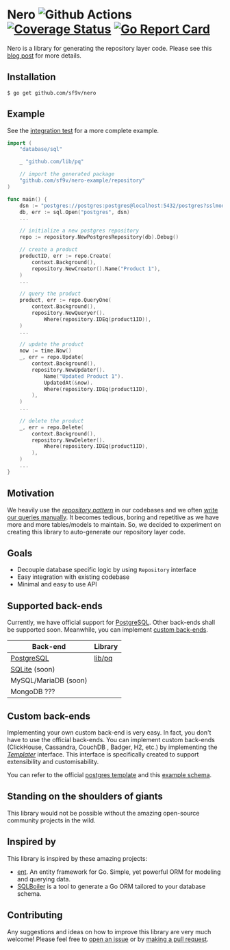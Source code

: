 # Nero ![Github Actions](https://github.com/sf9v/nero/workflows/test/badge.svg) [![Coverage Status](https://coveralls.io/repos/github/sf9v/nero/badge.svg?branch=main)](https://coveralls.io/github/sf9v/nero?branch=main) [![Go Report Card](https://goreportcard.com/badge/github.com/sf9v/nero)](https://goreportcard.com/report/github.com/sf9v/nero)

Nero is a library for generating the repository layer code. Please see this [blog post](https://sf9v.github.io/posts/generating-the-repository-layer-in-go/) for more details.

## Installation

```console
$ go get github.com/sf9v/nero
```

## Example

See the [integration test](./test/integration) for a more complete example.

```go
import (
    "database/sql"

    _ "github.com/lib/pq"

    // import the generated package
    "github.com/sf9v/nero-example/repository"
)

func main() {
    dsn := "postgres://postgres:postgres@localhost:5432/postgres?sslmode=disable"
    db, err := sql.Open("postgres", dsn)
    ...

    // initialize a new postgres repository
    repo := repository.NewPostgresRepository(db).Debug()

    // create a product
    productID, err := repo.Create(
        context.Background(), 
        repository.NewCreator().Name("Product 1"),
    )
    ...	

    // query the product
    product, err := repo.QueryOne(
        context.Background(), 
        repository.NewQueryer().
            Where(repository.IDEq(product1ID)),
    )
    ...

    // update the product
    now := time.Now()
    _, err = repo.Update(
        context.Background(), 
        repository.NewUpdater().
            Name("Updated Product 1").
            UpdatedAt(&now).
            Where(repository.IDEq(product1ID),
        ),
    )
    ...
    
    // delete the product
    _, err = repo.Delete(
        context.Background(), 
        repository.NewDeleter().
            Where(repository.IDEq(product1ID),
        ),
    )
    ...
}
```

## Motivation

We heavily use the *[repository pattern](https://threedots.tech/post/repository-pattern-in-go/)* in our codebases and we often [write our queries manually](https://golang.org/pkg/database/sql/#example_DB_QueryContext). It becomes tedious, boring and repetitive as we have more and more tables/models to maintain. So, we decided to experiment on creating this library to auto-generate our repository layer code.

## Goals

- Decouple database specific logic by using `Repository` interface 
- Easy integration with existing codebase
- Minimal and easy to use API

## Supported back-ends

Currently, we have official support for [PostgreSQL](postgresql.org). Other back-ends shall be supported soon. Meanwhile, you can implement [custom back-ends](#custom-back-ends).

| Back-end | Library | 
|---------| ------- |
| [PostgreSQL](https://postgresql.org) | [lib/pq](http://github.com/lib/pq) |
| [SQLite](https://sqlite.org) (soon) | |
| MySQL/MariaDB (soon) | |
| MongoDB ??? | |

## Custom back-ends

Implementing your own custom back-end is very easy. In fact, you don't have to use the official back-ends. You can implement custom back-ends (ClickHouse, Cassandra, CouchDB , Badger, H2, etc.) by implementing the [_Templater_](./templates.go) interface. This interface is specifically created to support extensibility and customisability.

You can refer to the official [postgres template](./postgres_template.go) and this [example schema](./example/user.go#L46).

## Standing on the shoulders of giants

This library would not be possible without the amazing open-source community projects in the wild.

## Inspired by

This library is inspired by these amazing projects:

* [ent](https://github.com/facebook/ent). An entity framework for Go. Simple, yet powerful ORM for modeling and querying data.
* [SQLBoiler](https://github.com/volatiletech/sqlboiler) is a tool to generate a Go ORM tailored to your database schema.

## Contributing

Any suggestions and ideas on how to improve this library are very much welcome! Please feel free to [open an issue](https://github.com/sf9v/nero/issues) or by [making a pull request](https://github.com/sf9v/nero/pulls).